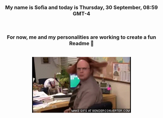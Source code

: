 


<div align="center">
<h3 >My name is Sofia and today is Thursday, 30 September, 08:59 GMT-4</h3><br>
<h3 >For now, me and my personalities are working to create a fun Readme 👋
</h3><br>
<img src='img/dwight.gif' alt='working...'/>
</div>
